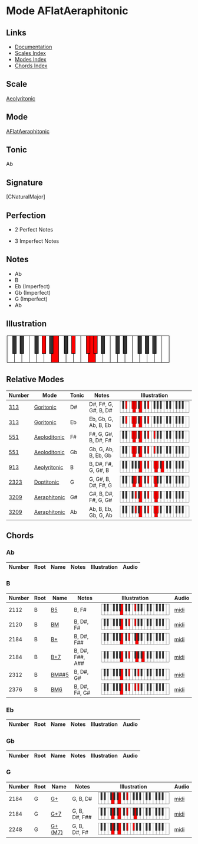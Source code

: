 # Mode AFlatAeraphitonic

## Links

- [Documentation](index.md)
- [Scales Index](Scales.md)
- [Modes Index](Modes.md)
- [Chords Index](Chords.md)

## Scale

[Aeolyritonic](ScaleAeolyritonic.md)

## Mode

[AFlatAeraphitonic](ModeAFlatAeraphitonic.md)

## Tonic

Ab

## Signature

[CNaturalMajor]

## Perfection

 - 2 Perfect Notes

 - 3 Imperfect Notes

## Notes

- Ab
- B
- Eb (Imperfect)
- Gb (Imperfect)
- G (Imperfect)
- Ab

## Illustration

![AFlatAeraphitonic](ModeAFlatAeraphitonic.png)

## Relative Modes

| Number | Mode | Tonic | Notes | Illustration |
|--------|------|-------|-------|--------------|
| [313](https://ianring.com/musictheory/scales/313) | [Goritonic](ModeGoritonic.md) | D# | D#, F#, G, G#, B, D# | ![DSharpGoritonic](ModeDSharpGoritonic.png) |
| [313](https://ianring.com/musictheory/scales/313) | [Goritonic](ModeGoritonic.md) | Eb | Eb, Gb, G, Ab, B, Eb | ![EFlatGoritonic](ModeEFlatGoritonic.png) |
| [551](https://ianring.com/musictheory/scales/551) | [Aeoloditonic](ModeAeoloditonic.md) | F# | F#, G, G#, B, D#, F# | ![FSharpAeoloditonic](ModeFSharpAeoloditonic.png) |
| [551](https://ianring.com/musictheory/scales/551) | [Aeoloditonic](ModeAeoloditonic.md) | Gb | Gb, G, Ab, B, Eb, Gb | ![GFlatAeoloditonic](ModeGFlatAeoloditonic.png) |
| [913](https://ianring.com/musictheory/scales/913) | [Aeolyritonic](ModeAeolyritonic.md) | B | B, D#, F#, G, G#, B | ![BNaturalAeolyritonic](ModeBNaturalAeolyritonic.png) |
| [2323](https://ianring.com/musictheory/scales/2323) | [Doptitonic](ModeDoptitonic.md) | G | G, G#, B, D#, F#, G | ![GNaturalDoptitonic](ModeGNaturalDoptitonic.png) |
| [3209](https://ianring.com/musictheory/scales/3209) | [Aeraphitonic](ModeAeraphitonic.md) | G# | G#, B, D#, F#, G, G# | ![GSharpAeraphitonic](ModeGSharpAeraphitonic.png) |
| [3209](https://ianring.com/musictheory/scales/3209) | [Aeraphitonic](ModeAeraphitonic.md) | Ab | Ab, B, Eb, Gb, G, Ab | ![AFlatAeraphitonic](ModeAFlatAeraphitonic.png) |

## Chords

### Ab

| Number | Root | Name | Notes | Illustration | Audio |
|--------|------|------|-------|--------------|-------|

### B

| Number | Root | Name | Notes | Illustration | Audio |
|--------|------|------|-------|--------------|-------|
| 2112 | B | [B5](ChordBNaturalPowerChord.md) | B, F# | ![B5](ChordBNaturalPowerChordRootPosition.png) | [midi](ChordBNaturalPowerChordRootPosition.mid) |
| 2120 | B | [BM](ChordBNaturalMajor.md) | B, D#, F# | ![BM](ChordBNaturalMajorRootPosition.png) | [midi](ChordBNaturalMajorRootPosition.mid) |
| 2184 | B | [B+](ChordBNaturalAugmented.md) | B, D#, F## | ![B+](ChordBNaturalAugmentedRootPosition.png) | [midi](ChordBNaturalAugmentedRootPosition.mid) |
| 2184 | B | [B+7](ChordBNaturalAugmentedAugmentedSeventh.md) | B, D#, F##, A## | ![B+7](ChordBNaturalAugmentedAugmentedSeventhRootPosition.png) | [midi](ChordBNaturalAugmentedAugmentedSeventhRootPosition.mid) |
| 2312 | B | [BM##5](ChordBNaturalMajorDoubleSharpFifth.md) | B, D#, G# | ![BM##5](ChordBNaturalMajorDoubleSharpFifthRootPosition.png) | [midi](ChordBNaturalMajorDoubleSharpFifthRootPosition.mid) |
| 2376 | B | [BM6](ChordBNaturalMajorSixth.md) | B, D#, F#, G# | ![BM6](ChordBNaturalMajorSixthRootPosition.png) | [midi](ChordBNaturalMajorSixthRootPosition.mid) |

### Eb

| Number | Root | Name | Notes | Illustration | Audio |
|--------|------|------|-------|--------------|-------|

### Gb

| Number | Root | Name | Notes | Illustration | Audio |
|--------|------|------|-------|--------------|-------|

### G

| Number | Root | Name | Notes | Illustration | Audio |
|--------|------|------|-------|--------------|-------|
| 2184 | G | [G+](ChordGNaturalAugmented.md) | G, B, D# | ![G+](ChordGNaturalAugmentedRootPosition.png) | [midi](ChordGNaturalAugmentedRootPosition.mid) |
| 2184 | G | [G+7](ChordGNaturalAugmentedAugmentedSeventh.md) | G, B, D#, F## | ![G+7](ChordGNaturalAugmentedAugmentedSeventhRootPosition.png) | [midi](ChordGNaturalAugmentedAugmentedSeventhRootPosition.mid) |
| 2248 | G | [G+(M7)](ChordGNaturalAugmentedMajorSeventh.md) | G, B, D#, F# | ![G+(M7)](ChordGNaturalAugmentedMajorSeventhRootPosition.png) | [midi](ChordGNaturalAugmentedMajorSeventhRootPosition.mid) |

